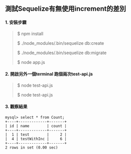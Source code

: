 ## 測試Sequelize有無使用increment的差別

#### 1. 安裝步驟

> $ npm install
> 
> $ ./node_modules/.bin/sequelize db:create
> 
> $ ./node_modules/.bin/sequelize db:migrate
> 
> $ node app.js


#### 2. 開啟另外一個terminal 跑個兩次test-api.js

> $ node test-api.js
> 
> $ node test-api.js


#### 3. 觀察結果

```
mysql> select * from Count;
+----+-------------+-------+
| id | name        | count |
+----+-------------+-------+
|  1 | test        |     2 |
|  4 | testWithInc |     6 |
+----+-------------+-------+
2 rows in set (0.00 sec)
```